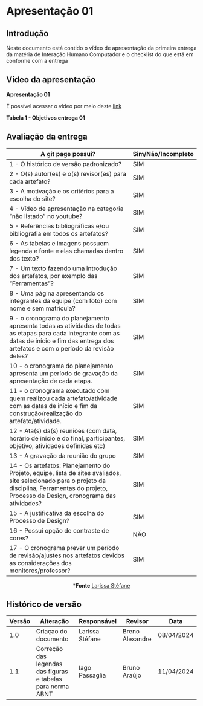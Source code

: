# Apresentação 01 

## Introdução
Neste documento está contido o vídeo de apresentação da primeira entrega da matéria de Interação Humano Computador e o checklist do que está em conforme com a entrega

## Vídeo da apresentação

**Apresentação 01**

É possível acessar o vídeo por meio deste [link](https://www.youtube.com/watch?v=3o5_myfI2X4)

**Tabela 1 - Objetivos entrega 01**

## Avaliação da entrega

A git page possui?  | Sim/Não/Incompleto
--------- | ------
1 - O histórico de versão padronizado? | SIM
2 - O(s) autor(es) e o(s) revisor(es) para cada artefato? | SIM
3 - A motivação e os critérios para a escolha do site? | SIM
4 - Vídeo de apresentação na categoria “não listado” no youtube? | SIM
5 - Referências bibliográficas e/ou bibliografia em todos os artefatos? | SIM
6 - As tabelas e imagens possuem legenda e fonte e elas chamadas dentro dos texto? | SIM
7 - Um texto fazendo uma introdução dos artefatos, por exemplo das “Ferramentas”? | SIM
8 - Uma página apresentando os integrantes da equipe (com foto) com nome e sem matrícula? | SIM
9 - o cronograma do planejamento apresenta todas as atividades de todas as etapas para cada integrante com as datas de início e fim das entrega dos artefatos e com o período da revisão deles? | SIM
10 - o cronograma do planejamento apresenta um período de gravação da apresentação de cada etapa. | SIM
11 - o cronograma executado com quem realizou cada artefato/atividade com as datas de início e fim da construção/realização do artefato/atividade. | SIM
12 - Ata(s) da(s) reuniões (com data, horário de início e do final, participantes, objetivo, atividades definidas etc) | SIM
13 - A gravação da reunião do grupo | SIM
14 - Os artefatos: Planejamento do Projeto, equipe, lista de sites avaliados, site selecionado para o projeto da disciplina, Ferramentas do projeto, Processo de Design, cronograma das atividades? | SIM
15 - A justificativa da escolha do Processo de Design? | SIM
16 - Possui opção de contraste de cores? | NÃO
17 - O cronograma prever um período de revisão/ajustes nos artefatos devidos as considerações dos monitores/professor? | SIM

<center>
  
***Fonte** [Larissa Stéfane](https://github.com/SkywalkerSupreme)


</center>

## Histórico de versão

| Versão | Alteração                  | Responsável      | Revisor         | Data       |
| ------ | -------------------------- | ---------------- | --------------- | -          |
| 1.0    | Criaçao do documento       | Larissa Stéfane  | Breno Alexandre | 08/04/2024 |
| 1.1 | Correção das legendas das figuras e tabelas para norma ABNT | Iago Passaglia | Bruno Araújo | 11/04/2024 |
